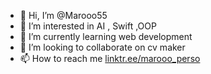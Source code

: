- 👋 Hi, I’m @Marooo55
- 👀 I’m interested in AI , Swift ,OOP
- 🌱 I’m currently learning web development
- 💞️ I’m looking to collaborate on cv maker
- 📫 How to reach me [linktr.ee/marooo_perso](https://linktr.ee/marooo_fin)

<!---
Marooo55/Marooo55 is a ✨ special ✨ repository because its `README.md` (this file) appears on your GitHub profile.
You can click the Preview link to take a look at your changes.
--->
